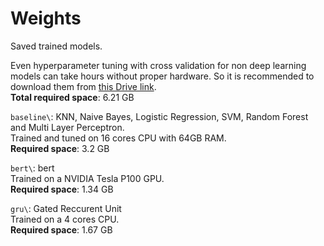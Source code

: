 # Weights

Saved trained models.

Even hyperparameter tuning with cross validation for non deep learning models
can take hours without proper hardware. So it is recommended to download them
from [this Drive link](https://drive.google.com/drive/folders/1o_exDi-gA0X1kSBTl9qUPpEGWZBX-MFy).  
**Total required space**: 6.21 GB

`baseline\`: KNN, Naive Bayes, Logistic Regression, SVM, Random Forest and 
Multi Layer Perceptron.  
Trained and tuned on 16 cores CPU with 64GB RAM.  
**Required space**: 3.2 GB

`bert\`: bert  
Trained on a NVIDIA Tesla P100 GPU.  
**Required space**: 1.34 GB

`gru\`: Gated Reccurent Unit  
Trained on a 4 cores CPU.  
**Required space**: 1.67 GB

